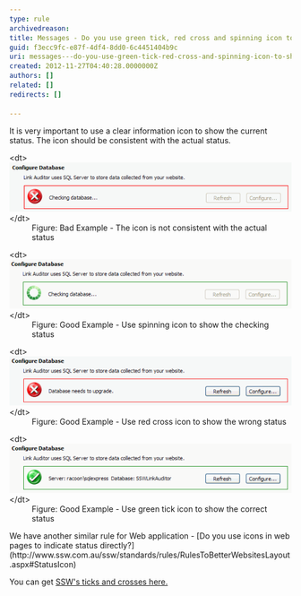 ```yaml
---
type: rule
archivedreason: 
title: Messages - Do you use green tick, red cross and spinning icon to show the status?
guid: f3ecc9fc-e87f-4df4-8dd0-6c4451404b9c
uri: messages---do-you-use-green-tick-red-cross-and-spinning-icon-to-show-the-status
created: 2012-11-27T04:40:28.0000000Z
authors: []
related: []
redirects: []

---
```


It is very important to use a clear information icon to show the current status. The icon should be consistent with the actual status.

<!--endintro-->
<dl class="badImage">&lt;dt&gt;<img alt="inconsistent icon and actual status" src="../../assets/wrongIconStatus.gif">&lt;/dt&gt;
<dd>Figure: Bad Example - The icon is not consistent with the actual status</dd></dl><dl class="goodImage">&lt;dt&gt;<img alt="spinning icon to show status" src="../../assets/spinningIconStatus.gif">&lt;/dt&gt;
<dd>Figure: Good Example - Use spinning icon to show the checking status</dd></dl><dl class="goodImage">&lt;dt&gt;<img alt="cross icon to show status" src="../../assets/crossIconStatus.gif">&lt;/dt&gt;
<dd>Figure: Good Example - Use red cross icon to show the wrong status</dd></dl><dl class="goodImage">&lt;dt&gt;<img alt="green tick icon to show status" src="../../assets/tickIconStatus.gif">&lt;/dt&gt;
<dd>Figure: Good Example - Use green tick icon to show the correct status</dd></dl>
We have another similar rule for Web application - [Do you use icons in web pages to indicate status directly?](http://www.ssw.com.au/ssw/standards/rules/RulesToBetterWebsitesLayout.aspx#StatusIcon)

You can get [SSW's ticks and crosses here.](http://www.ssw.com.au/ssw/standards/images/OurTicksCrosses/browse.aspx)
